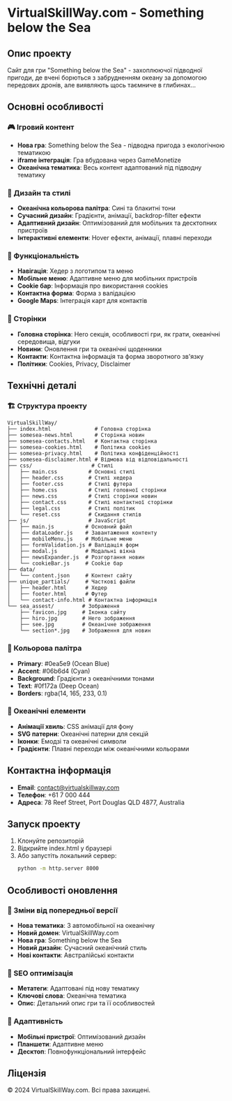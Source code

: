 # VirtualSkillWay.com - Something below the Sea

## Опис проекту

Сайт для гри "Something below the Sea" - захоплюючої підводної пригоди, де вчені борються з забрудненням океану за допомогою передових дронів, але виявляють щось таємниче в глибинах...

## Основні особливості

### 🎮 Ігровий контент

- **Нова гра**: Something below the Sea - підводна пригода з екологічною тематикою
- **iframe інтеграція**: Гра вбудована через GameMonetize
- **Океанічна тематика**: Весь контент адаптований під підводну тематику

### 🎨 Дизайн та стилі

- **Океанічна кольорова палітра**: Сині та блакитні тони
- **Сучасний дизайн**: Градієнти, анімації, backdrop-filter ефекти
- **Адаптивний дизайн**: Оптимізований для мобільних та десктопних пристроїв
- **Інтерактивні елементи**: Hover ефекти, анімації, плавні переходи

### 📱 Функціональність

- **Навігація**: Хедер з логотипом та меню
- **Мобільне меню**: Адаптивне меню для мобільних пристроїв
- **Cookie бар**: Інформація про використання cookies
- **Контактна форма**: Форма з валідацією
- **Google Maps**: Інтеграція карт для контактів

### 📄 Сторінки

- **Головна сторінка**: Hero секція, особливості гри, як грати, океанічні середовища, відгуки
- **Новини**: Оновлення гри та океанічні щоденники
- **Контакти**: Контактна інформація та форма зворотного зв'язку
- **Політики**: Cookies, Privacy, Disclaimer

## Технічні деталі

### 🏗️ Структура проекту

```
VirtualSkillWay/
├── index.html              # Головна сторінка
├── somesea-news.html       # Сторінка новин
├── somesea-contacts.html   # Контактна сторінка
├── somesea-cookies.html    # Політика cookies
├── somesea-privacy.html    # Політика конфіденційності
├── somesea-disclaimer.html # Відмова від відповідальності
├── css/                   # Стилі
│   ├── main.css          # Основні стилі
│   ├── header.css        # Стилі хедера
│   ├── footer.css        # Стилі футера
│   ├── home.css          # Стилі головної сторінки
│   ├── news.css          # Стилі сторінки новин
│   ├── contact.css       # Стилі контактної сторінки
│   ├── legal.css         # Стилі політик
│   └── reset.css         # Скидання стилів
├── js/                   # JavaScript
│   ├── main.js          # Основний файл
│   ├── dataLoader.js    # Завантаження контенту
│   ├── mobileMenu.js    # Мобільне меню
│   ├── formValidation.js # Валідація форм
│   ├── modal.js         # Модальні вікна
│   ├── newsExpander.js  # Розгортання новин
│   └── cookieBar.js     # Cookie бар
├── data/
│   └── content.json     # Контент сайту
├── unique_partials/     # Часткові файли
│   ├── header.html      # Хедер
│   ├── footer.html      # Футер
│   └── contact-info.html # Контактна інформація
└── sea_assest/         # Зображення
    ├── favicon.jpg     # Іконка сайту
    ├── hiro.jpg        # Hero зображення
    ├── see.jpg         # Океанічне зображення
    └── section*.jpg    # Зображення для новин
```

### 🎨 Кольорова палітра

- **Primary**: #0ea5e9 (Ocean Blue)
- **Accent**: #06b6d4 (Cyan)
- **Background**: Градієнти з океанічними тонами
- **Text**: #0f172a (Deep Ocean)
- **Borders**: rgba(14, 165, 233, 0.1)

### 🌊 Океанічні елементи

- **Анімації хвиль**: CSS анімації для фону
- **SVG патерни**: Океанічні патерни для секцій
- **Іконки**: Емодзі та океанічні символи
- **Градієнти**: Плавні переходи між океанічними кольорами

## Контактна інформація

- **Email**: contact@virtualskillway.com
- **Телефон**: +61 7 000 444
- **Адреса**: 78 Reef Street, Port Douglas QLD 4877, Australia

## Запуск проекту

1. Клонуйте репозиторій
2. Відкрийте index.html у браузері
3. Або запустіть локальний сервер:
   ```bash
   python -m http.server 8000
   ```

## Особливості оновлення

### 🔄 Зміни від попередньої версії

- **Нова тематика**: З автомобільної на океанічну
- **Новий домен**: VirtualSkillWay.com
- **Нова гра**: Something below the Sea
- **Новий дизайн**: Сучасний океанічний стиль
- **Нові контакти**: Австралійські контакти

### 🎯 SEO оптимізація

- **Метатеги**: Адаптовані під нову тематику
- **Ключові слова**: Океанічна тематика
- **Опис**: Детальний опис гри та її особливостей

### 📱 Адаптивність

- **Мобільні пристрої**: Оптимізований дизайн
- **Планшети**: Адаптивне меню
- **Десктоп**: Повнофункціональний інтерфейс

## Ліцензія

© 2024 VirtualSkillWay.com. Всі права захищені.

